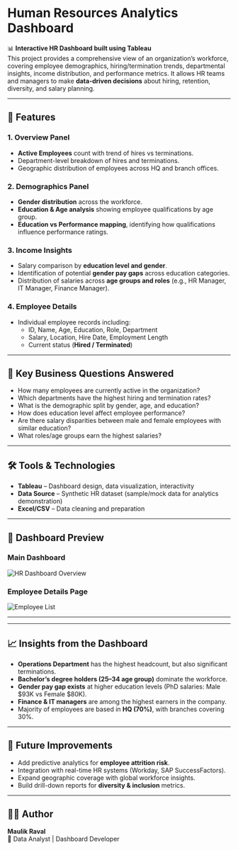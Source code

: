 # Human Resources Analytics Dashboard  

📊 **Interactive HR Dashboard built using Tableau**  
This project provides a comprehensive view of an organization’s workforce, covering employee demographics, hiring/termination trends, departmental insights, income distribution, and performance metrics. It allows HR teams and managers to make **data-driven decisions** about hiring, retention, diversity, and salary planning.  

---

## 🚀 Features  

### **1. Overview Panel**  
- **Active Employees** count with trend of hires vs terminations.  
- Department-level breakdown of hires and terminations.  
- Geographic distribution of employees across HQ and branch offices.  

### **2. Demographics Panel**  
- **Gender distribution** across the workforce.  
- **Education & Age analysis** showing employee qualifications by age group.  
- **Education vs Performance mapping**, identifying how qualifications influence performance ratings.  

### **3. Income Insights**  
- Salary comparison by **education level and gender**.  
- Identification of potential **gender pay gaps** across education categories.  
- Distribution of salaries across **age groups and roles** (e.g., HR Manager, IT Manager, Finance Manager).  

### **4. Employee Details**  
- Individual employee records including:  
  - ID, Name, Age, Education, Role, Department  
  - Salary, Location, Hire Date, Employment Length  
  - Current status (**Hired / Terminated**)  

---

## 📍 Key Business Questions Answered  

- How many employees are currently active in the organization?  
- Which departments have the highest hiring and termination rates?  
- What is the demographic split by gender, age, and education?  
- How does education level affect employee performance?  
- Are there salary disparities between male and female employees with similar education?  
- What roles/age groups earn the highest salaries?  

---

## 🛠 Tools & Technologies  

- **Tableau** – Dashboard design, data visualization, interactivity  
- **Data Source** – Synthetic HR dataset (sample/mock data for analytics demonstration)  
- **Excel/CSV** – Data cleaning and preparation  

---

## 📸 Dashboard Preview  

### **Main Dashboard**  
![HR Dashboard Overview](Screenshot%202025-09-10%20at%2012.09.26%20PM.png)  

### **Employee Details Page**  
![Employee List](Screenshot%202025-09-10%20at%2012.11.23%20PM.png)  

---


---

## 📈 Insights from the Dashboard  

- **Operations Department** has the highest headcount, but also significant terminations.  
- **Bachelor’s degree holders (25–34 age group)** dominate the workforce.  
- **Gender pay gap exists** at higher education levels (PhD salaries: Male $93K vs Female $80K).  
- **Finance & IT managers** are among the highest earners in the company.  
- Majority of employees are based in **HQ (70%)**, with branches covering 30%.  

---

## 🔮 Future Improvements  

- Add predictive analytics for **employee attrition risk**.  
- Integration with real-time HR systems (Workday, SAP SuccessFactors).  
- Expand geographic coverage with global workforce insights.  
- Build drill-down reports for **diversity & inclusion** metrics.  

---

## 👨‍💻 Author  

**Maulik Raval**  
📌 Data Analyst | Dashboard Developer  
